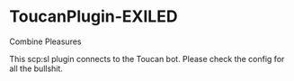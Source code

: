 # ToucanPlugin-EXILED
Combine Pleasures

This scp:sl plugin connects to the Toucan bot.
Please check the config for all the bullshit.
